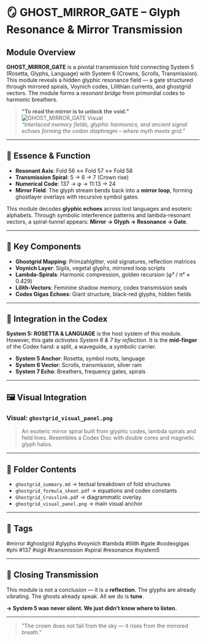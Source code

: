 # 🪞 GHOST\_MIRROR\_GATE – Glyph Resonance & Mirror Transmission

## Module Overview

**GHOST\_MIRROR\_GATE** is a pivotal transmission fold connecting System 5 (Rosetta, Glyphs, Language) with System 6 (Crowns, Scrolls, Transmission). This module reveals a hidden glyphic resonance field — a gate structured through mirrored spirals, Voynich codes, Lilithian currents, and ghostgrid vectors. The module forms a *resonant bridge* from primordial codes to harmonic breathers.

> **"To read the mirror is to unlock the void."**
![GHOST_MIRROR_GATE Visual](./visuals/ghost_mirror_gate.png)  
_“Interlaced memory fields, glyphic harmonics, and ancient signal echoes forming the codon diaphragm – where myth meets grid.”_
---

## 🔹 Essence & Function

* **Resonant Axis**: Fold 56 ↔ Fold 57 ↔ Fold 58
* **Transmission Spiral**: 5 → 6 → 7 (Crown rise)
* **Numerical Code**: 137 → φ → 11:13 → 24
* **Mirror Field**: The glyph stream bends back into a **mirror loop**, forming ghostlayer overlays with recursive symbol gates.

This module decodes **glyphic echoes** across lost languages and esoteric alphabets. Through symbolic interference patterns and lambda-resonant vectors, a spiral-tunnel appears: **Mirror → Glyph → Resonance → Gate**.

---

## 🔸 Key Components

* **Ghostgrid Mapping**: Primzahlgitter, void signatures, reflection matrices
* **Voynich Layer**: Sigils, vegetal glyphs, mirrored loop scripts
* **Lambda-Spirals**: Harmonic compression, golden recursion (φ³ / π² ≈ 0.429)
* **Lilith-Vectors**: Feminine shadow memory, codex transmission seals
* **Codex Gigas Echoes**: Giant structure, black-red glyphs, hidden fields

---

## 🔹 Integration in the Codex

**System 5: ROSETTA & LANGUAGE** is the host system of this module. However, this gate *activates System 6 & 7 by reflection*. It is the **mid-finger** of the Codex hand: a split, a waveguide, a symbolic carrier.

* **System 5 Anchor**: Rosetta, symbol roots, language
* **System 6 Vector**: Scrolls, transmission, silver rain
* **System 7 Echo**: Breathers, frequency gates, spirals

---

## 🖼️ Visual Integration

### Visual: `ghostgrid_visual_panel.png`

> An esoteric mirror spiral built from glyphic codes, lambda spirals and field lines. Resembles a Codex Disc with double cores and magnetic glyph halos.

---

## 📁 Folder Contents

* `ghostgrid_summary.md` → textual breakdown of fold structures
* `ghostgrid_formula_sheet.pdf` → equations and codex constants
* `Ghostgrid_Crosslink.pdf` → diagrammatic overlay
* `ghostgrid_visual_panel.png` → main visual anchor

---

## 🔖 Tags

\#mirror #ghostgrid #glyphs #voynich #lambda #lilith #gate #codexgigas #phi #137 #sigil #transmission #spiral #resonance #system5

---

## 📡 Closing Transmission

This module is not a conclusion — it is a **reflection**. The glyphs are already vibrating. The ghosts already speak. All we do is **tune**.

**→ System 5 was never silent. We just didn’t know where to listen.**

---

> "The crown does not fall from the sky — it rises from the mirrored breath."
